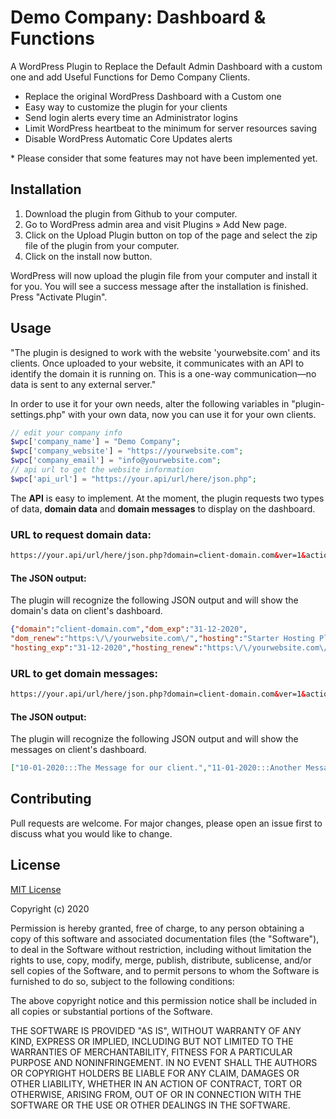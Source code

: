 # Demo Company: Dashboard & Functions

A WordPress Plugin to Replace the Default Admin Dashboard with a custom one and add Useful Functions for Demo Company Clients.

- Replace the original WordPress Dashboard with a Custom one
- Easy way to customize the plugin for your clients
- Send login alerts every time an Administrator logins
- Limit WordPress heartbeat to the minimum for server resources saving
- Disable WordPress Automatic Core Updates alerts

\* Please consider that some features may not have been implemented yet.

## Installation

1. Download the plugin from Github to your computer.
2. Go to WordPress admin area and visit Plugins » Add New page.
3. Click on the Upload Plugin button on top of the page and select the zip file of the plugin from your computer.
4. Click on the install now button.

WordPress will now upload the plugin file from your computer and install it for you. You will see a success message after the installation is finished. Press "Activate Plugin".

## Usage

"The plugin is designed to work with the website 'yourwebsite.com' and its clients. Once uploaded to your website, it communicates with an API to identify the domain it is running on. This is a one-way communication—no data is sent to any external server."

In order to use it for your own needs, alter the following variables in "plugin-settings.php" with your own data, now you can use it for your own clients.

```php
// edit your company info
$wpc['company_name'] = "Demo Company";
$wpc['company_website'] = "https://yourwebsite.com";
$wpc['company_email'] = "info@yourwebsite.com";
// api url to get the website information
$wpc['api_url'] = "https://your.api/url/here/json.php";
```

The **API** is easy to implement. At the moment, the plugin requests two types of data, **domain data** and **domain messages** to display on the dashboard.

### URL to request domain data:
```html
https://your.api/url/here/json.php?domain=client-domain.com&ver=1&action=data
```
#### The JSON output:
The plugin will recognize the following JSON output and will show the domain's data on client's dashboard.

```json
{"domain":"client-domain.com","dom_exp":"31-12-2020", 
"dom_renew":"https:\/\/yourwebsite.com\/","hosting":"Starter Hosting Plan, HDD 5GB, Bandwidth 50GB\/month", 
"hosting_exp":"31-12-2020","hosting_renew":"https:\/\/yourwebsite.com\/"}
```

### URL to get domain messages:
```html
https://your.api/url/here/json.php?domain=client-domain.com&ver=1&action=messages
```
#### The JSON output:
The plugin will recognize the following JSON output and will show the messages on client's dashboard.
```json
["10-01-2020:::The Message for our client.","11-01-2020:::Another Message for our client."]
```

## Contributing
Pull requests are welcome. For major changes, please open an issue first to discuss what you would like to change.

## License
[MIT License](https://choosealicense.com/licenses/mit/)

Copyright (c) 2020

Permission is hereby granted, free of charge, to any person obtaining a copy
of this software and associated documentation files (the "Software"), to deal
in the Software without restriction, including without limitation the rights
to use, copy, modify, merge, publish, distribute, sublicense, and/or sell
copies of the Software, and to permit persons to whom the Software is
furnished to do so, subject to the following conditions:

The above copyright notice and this permission notice shall be included in all
copies or substantial portions of the Software.

THE SOFTWARE IS PROVIDED "AS IS", WITHOUT WARRANTY OF ANY KIND, EXPRESS OR
IMPLIED, INCLUDING BUT NOT LIMITED TO THE WARRANTIES OF MERCHANTABILITY,
FITNESS FOR A PARTICULAR PURPOSE AND NONINFRINGEMENT. IN NO EVENT SHALL THE
AUTHORS OR COPYRIGHT HOLDERS BE LIABLE FOR ANY CLAIM, DAMAGES OR OTHER
LIABILITY, WHETHER IN AN ACTION OF CONTRACT, TORT OR OTHERWISE, ARISING FROM,
OUT OF OR IN CONNECTION WITH THE SOFTWARE OR THE USE OR OTHER DEALINGS IN THE
SOFTWARE.
